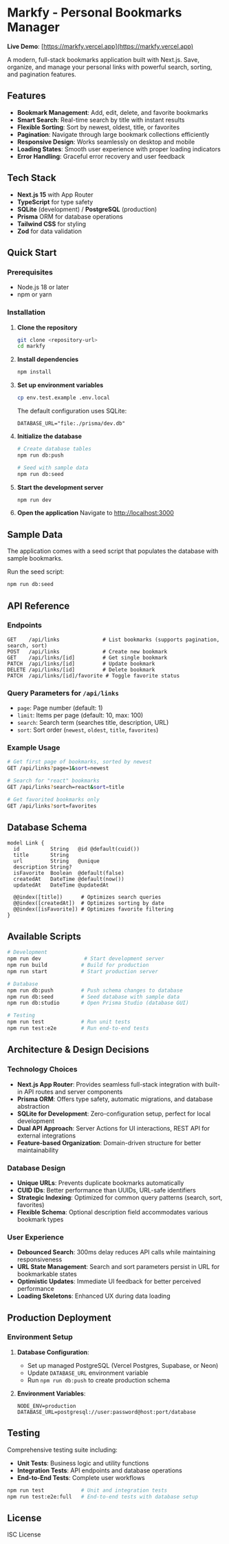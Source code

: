 # Markfy - Personal Bookmarks Manager

**Live Demo**: [https://markfy.vercel.app](https://markfy.vercel.app)

A modern, full-stack bookmarks application built with Next.js. Save, organize, and manage your personal links with powerful search, sorting, and pagination features.

## Features

- **Bookmark Management**: Add, edit, delete, and favorite bookmarks
- **Smart Search**: Real-time search by title with instant results
- **Flexible Sorting**: Sort by newest, oldest, title, or favorites
- **Pagination**: Navigate through large bookmark collections efficiently
- **Responsive Design**: Works seamlessly on desktop and mobile
- **Loading States**: Smooth user experience with proper loading indicators
- **Error Handling**: Graceful error recovery and user feedback

## Tech Stack

- **Next.js 15** with App Router
- **TypeScript** for type safety
- **SQLite** (development) / **PostgreSQL** (production)
- **Prisma** ORM for database operations
- **Tailwind CSS** for styling
- **Zod** for data validation

## Quick Start

### Prerequisites

- Node.js 18 or later
- npm or yarn

### Installation

1. **Clone the repository**
   ```bash
   git clone <repository-url>
   cd markfy
   ```

2. **Install dependencies**
   ```bash
   npm install
   ```

3. **Set up environment variables**
   ```bash
   cp env.test.example .env.local
   ```
   
   The default configuration uses SQLite:
   ```env
   DATABASE_URL="file:./prisma/dev.db"
   ```

4. **Initialize the database**
   ```bash
   # Create database tables
   npm run db:push
   
   # Seed with sample data
   npm run db:seed
   ```

5. **Start the development server**
   ```bash
   npm run dev
   ```

6. **Open the application**
   Navigate to [http://localhost:3000](http://localhost:3000)

## Sample Data

The application comes with a seed script that populates the database with sample bookmarks.

Run the seed script:
```bash
npm run db:seed
```

## API Reference

### Endpoints

```
GET    /api/links              # List bookmarks (supports pagination, search, sort)
POST   /api/links              # Create new bookmark
GET    /api/links/[id]         # Get single bookmark
PATCH  /api/links/[id]         # Update bookmark
DELETE /api/links/[id]         # Delete bookmark
PATCH  /api/links/[id]/favorite # Toggle favorite status
```

### Query Parameters for `/api/links`

- `page`: Page number (default: 1)
- `limit`: Items per page (default: 10, max: 100)
- `search`: Search term (searches title, description, URL)
- `sort`: Sort order (`newest`, `oldest`, `title`, `favorites`)

### Example Usage

```bash
# Get first page of bookmarks, sorted by newest
GET /api/links?page=1&sort=newest

# Search for "react" bookmarks
GET /api/links?search=react&sort=title

# Get favorited bookmarks only
GET /api/links?sort=favorites
```

## Database Schema

```prisma
model Link {
  id          String   @id @default(cuid())
  title       String
  url         String   @unique
  description String?
  isFavorite  Boolean  @default(false)
  createdAt   DateTime @default(now())
  updatedAt   DateTime @updatedAt
  
  @@index([title])      # Optimizes search queries
  @@index([createdAt])  # Optimizes sorting by date
  @@index([isFavorite]) # Optimizes favorite filtering
}
```

## Available Scripts

```bash
# Development
npm run dev              # Start development server
npm run build           # Build for production
npm run start           # Start production server

# Database
npm run db:push         # Push schema changes to database
npm run db:seed         # Seed database with sample data
npm run db:studio       # Open Prisma Studio (database GUI)

# Testing
npm run test            # Run unit tests
npm run test:e2e        # Run end-to-end tests
```

## Architecture & Design Decisions

### Technology Choices

- **Next.js App Router**: Provides seamless full-stack integration with built-in API routes and server components
- **Prisma ORM**: Offers type safety, automatic migrations, and database abstraction
- **SQLite for Development**: Zero-configuration setup, perfect for local development
- **Dual API Approach**: Server Actions for UI interactions, REST API for external integrations
- **Feature-based Organization**: Domain-driven structure for better maintainability

### Database Design

- **Unique URLs**: Prevents duplicate bookmarks automatically
- **CUID IDs**: Better performance than UUIDs, URL-safe identifiers
- **Strategic Indexing**: Optimized for common query patterns (search, sort, favorites)
- **Flexible Schema**: Optional description field accommodates various bookmark types

### User Experience

- **Debounced Search**: 300ms delay reduces API calls while maintaining responsiveness
- **URL State Management**: Search and sort parameters persist in URL for bookmarkable states
- **Optimistic Updates**: Immediate UI feedback for better perceived performance
- **Loading Skeletons**: Enhanced UX during data loading

## Production Deployment

### Environment Setup

1. **Database Configuration**:
   - Set up managed PostgreSQL (Vercel Postgres, Supabase, or Neon)
   - Update `DATABASE_URL` environment variable
   - Run `npm run db:push` to create production schema

2. **Environment Variables**:
   ```env
   NODE_ENV=production
   DATABASE_URL=postgresql://user:password@host:port/database
   ```

## Testing

Comprehensive testing suite including:

- **Unit Tests**: Business logic and utility functions
- **Integration Tests**: API endpoints and database operations
- **End-to-End Tests**: Complete user workflows

```bash
npm run test            # Unit and integration tests
npm run test:e2e:full   # End-to-end tests with database setup
```

## License

ISC License